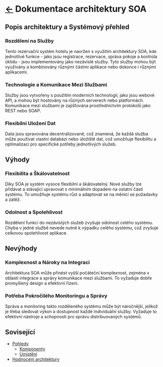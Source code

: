 # [<-](../../../README.md "Zpět na přehled systému") Dokumentace architektury SOA

## Popis architektury a Systémový přehled

### Rozdělení na Služby

Tento rezervační systém hotelu je navržen s využitím architektury SOA, kde jednotlivé funkce - jako jsou registrace, rezervace, správa pokoje a kontrola úklidu - jsou implementovány jako nezávislé služby. Tyto služby mohou být využívány a kombinovány různými částmi aplikace nebo dokonce i různými aplikacemi.

### Technologie a Komunikace Mezi Službami

Služby jsou vytvořeny s použitím moderních technologií, jako jsou webové API, a mohou být hostovány na různých serverech nebo platformách. Komunikace mezi službami je zajišťována prostřednictvím protokolů jako REST nebo SOAP.

### Flexibilní Uložení Dat

Data jsou spravována decentralizovaně, což znamená, že každá služba může používat vlastní databázi nebo úložiště dat, což umožňuje flexibilitu a optimalizaci pro specifické potřeby jednotlivých služeb.

## Výhody

### Flexibilita a Škálovatelnost

Díky SOA je systém vysoce flexibilní a škálovatelný. Nové služby lze přidávat a stávající upravovat s minimálním dopadem na ostatní části systému. To umožňuje systému růst a adaptovat se na měnící se požadavky a zátěž.

### Odolnost a Spolehlivost

Rozdělení funkcí do nezávislých služeb zvyšuje odolnost celého systému. Chyba v jedné službě nevede nutně k výpadku celého systému, což zvyšuje celkovou spolehlivost aplikace.

## Nevýhody

### Komplexnost a Nároky na Integraci

Architektura SOA může přinést vyšší počáteční komplexnost, zejména v oblasti integrace a správy komunikace mezi službami. To vyžaduje dobře promyšlený design a efektivní řízení.

### Potřeba Pokročilého Monitoringu a Správy

Správa a monitoring takto rozděleného systému může být náročnější, jelikož je třeba sledovat výkon a dostupnost každé individuální služby. Vyžaduje to efektivní nástroje a schopnosti pro správu distribuovaných systémů.

## Sovisející

- [Pohledy](./views/README.md)
  - [Komponenty](./views/components/README.md)
  - [Umístění](./views/deployment/README.md)
- [Hodnocení architektury](./evaluation/README.md)

